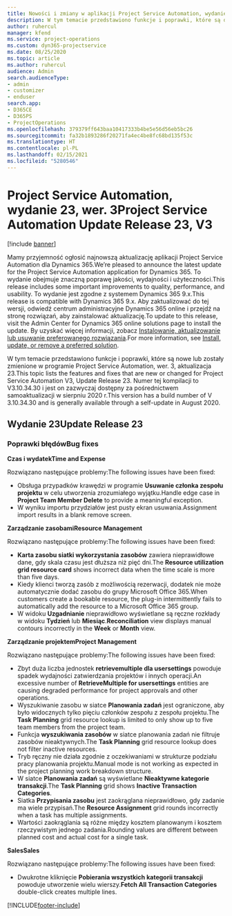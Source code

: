 ```yaml
---
title: Nowości i zmiany w aplikacji Project Service Automation, wydanie 23, wer. 3
description: W tym temacie przedstawiono funkcje i poprawki, które są dostępne w programie Project Service Automation, aktualizacja 23, wer. 3.
author: ruhercul
manager: kfend
ms.service: project-operations
ms.custom: dyn365-projectservice
ms.date: 08/25/2020
ms.topic: article
ms.author: ruhercul
audience: Admin
search.audienceType:
- admin
- customizer
- enduser
search.app:
- D365CE
- D365PS
- ProjectOperations
ms.openlocfilehash: 379379ff643baa10417333b4be5e56d56eb5bc26
ms.sourcegitcommit: fa32b1893286f20271fa4ec4be8fc68bd135f53c
ms.translationtype: HT
ms.contentlocale: pl-PL
ms.lasthandoff: 02/15/2021
ms.locfileid: "5280546"
---
```

# <a name="project-service-automation-update-release-23-v3"></a><span data-ttu-id="309b9-103">Project Service Automation, wydanie 23, wer. 3</span><span class="sxs-lookup"><span data-stu-id="309b9-103">Project Service Automation Update Release 23, V3</span></span>

[!include [banner](../includes/psa-now-project-operations.md)]

<span data-ttu-id="309b9-104">Mamy przyjemność ogłosić najnowszą aktualizację aplikacji Project Service Automation dla Dynamics 365.</span><span class="sxs-lookup"><span data-stu-id="309b9-104">We’re pleased to announce the latest update for the Project Service Automation application for Dynamics 365.</span></span> <span data-ttu-id="309b9-105">To wydanie obejmuje znaczną poprawę jakości, wydajności i użyteczności.</span><span class="sxs-lookup"><span data-stu-id="309b9-105">This release includes some important improvements to quality, performance, and usability.</span></span> <span data-ttu-id="309b9-106">To wydanie jest zgodne z systemem Dynamics 365 9.x.</span><span class="sxs-lookup"><span data-stu-id="309b9-106">This release is compatible with Dynamics 365 9.x.</span></span> <span data-ttu-id="309b9-107">Aby zaktualizować do tej wersji, odwiedź centrum administracyjne Dynamics 365 online i przejdź na stronę rozwiązań, aby zainstalować aktualizację.</span><span class="sxs-lookup"><span data-stu-id="309b9-107">To update to this release, visit the Admin Center for Dynamics 365 online solutions page to install the update.</span></span> <span data-ttu-id="309b9-108">By uzyskać więcej informacji, zobacz [Instalowanie, aktualizowanie lub usuwanie preferowanego rozwiązania](https://docs.microsoft.com/power-platform/admin/install-remove-preferred-solution).</span><span class="sxs-lookup"><span data-stu-id="309b9-108">For more information, see [Install, update, or remove a preferred solution](https://docs.microsoft.com/power-platform/admin/install-remove-preferred-solution).</span></span>

<span data-ttu-id="309b9-109">W tym temacie przedstawiono funkcje i poprawki, które są nowe lub zostały zmienione w programie Project Service Automation, wer. 3, aktualizacja 23.</span><span class="sxs-lookup"><span data-stu-id="309b9-109">This topic lists the features and fixes that are new or changed for Project Service Automation V3, Update Release 23.</span></span> <span data-ttu-id="309b9-110">Numer tej kompilacji to V3.10.34.30 i jest on zazwyczaj dostępny za pośrednictwem samoaktualizacji w sierpniu 2020 r.</span><span class="sxs-lookup"><span data-stu-id="309b9-110">This version has a build number of V 3.10.34.30 and is generally available through a self-update in August 2020.</span></span>

## <a name="update-release-23"></a><span data-ttu-id="309b9-111">Wydanie 23</span><span class="sxs-lookup"><span data-stu-id="309b9-111">Update Release 23</span></span>

### <a name="bug-fixes"></a><span data-ttu-id="309b9-112">Poprawki błędów</span><span class="sxs-lookup"><span data-stu-id="309b9-112">Bug fixes</span></span>

<span data-ttu-id="309b9-113">**Czas i wydatek**</span><span class="sxs-lookup"><span data-stu-id="309b9-113">**Time and Expense**</span></span>

<span data-ttu-id="309b9-114">Rozwiązano następujące problemy:</span><span class="sxs-lookup"><span data-stu-id="309b9-114">The following issues have been fixed:</span></span>
- <span data-ttu-id="309b9-115">Obsługa przypadków krawędzi w programie **Usuwanie członka zespołu projektu** w celu utworzenia zrozumiałego wyjątku.</span><span class="sxs-lookup"><span data-stu-id="309b9-115">Handle edge case in **Project Team Member Delete** to provide a meaningful exception.</span></span>
- <span data-ttu-id="309b9-116">W wyniku importu przydziałów jest pusty ekran usuwania.</span><span class="sxs-lookup"><span data-stu-id="309b9-116">Assignment import results in a blank remove screen.</span></span>

<span data-ttu-id="309b9-117">**Zarządzanie zasobami**</span><span class="sxs-lookup"><span data-stu-id="309b9-117">**Resource Management**</span></span>

<span data-ttu-id="309b9-118">Rozwiązano następujące problemy:</span><span class="sxs-lookup"><span data-stu-id="309b9-118">The following issues have been fixed:</span></span>

- <span data-ttu-id="309b9-119">**Karta zasobu siatki wykorzystania zasobów** zawiera nieprawidłowe dane, gdy skala czasu jest dłuższa niż pięć dni.</span><span class="sxs-lookup"><span data-stu-id="309b9-119">The **Resource utilization grid resource card** shows incorrect data when the time scale is more than five days.</span></span>
- <span data-ttu-id="309b9-120">Kiedy klienci tworzą zasób z możliwością rezerwacji, dodatek nie może automatycznie dodać zasobu do grupy Microsoft Office 365.</span><span class="sxs-lookup"><span data-stu-id="309b9-120">When customers create a bookable resource, the plug-in intermittently fails to automatically add the resource to a Microsoft Office 365 group.</span></span>
- <span data-ttu-id="309b9-121">W widoku **Uzgadnianie** nieprawidłowo wyświetlane są ręczne rozkłady w widoku **Tydzień** lub **Miesiąc**.</span><span class="sxs-lookup"><span data-stu-id="309b9-121">**Reconciliation** view displays manual contours incorrectly in the **Week** or **Month** view.</span></span>

<span data-ttu-id="309b9-122">**Zarządzanie projektem**</span><span class="sxs-lookup"><span data-stu-id="309b9-122">**Project Management**</span></span>

<span data-ttu-id="309b9-123">Rozwiązano następujące problemy:</span><span class="sxs-lookup"><span data-stu-id="309b9-123">The following issues have been fixed:</span></span>

- <span data-ttu-id="309b9-124">Zbyt duża liczba jednostek **retrievemultiple dla usersettings** powoduje spadek wydajności zatwierdzania projektów i innych operacji.</span><span class="sxs-lookup"><span data-stu-id="309b9-124">An excessive number of **RetrieveMultiple for usersettings** entities are causing degraded performance for project approvals and other operations.</span></span>
- <span data-ttu-id="309b9-125">Wyszukiwanie zasobu w siatce **Planowania zadań** jest ograniczone, aby było widocznych tylko pięciu członków zespołu z zespołu projektu.</span><span class="sxs-lookup"><span data-stu-id="309b9-125">The **Task Planning** grid resource lookup is limited to only show up to five team members from the project team.</span></span> 
- <span data-ttu-id="309b9-126">Funkcja **wyszukiwania zasobów** w siatce planowania zadań nie filtruje zasobów nieaktywnych.</span><span class="sxs-lookup"><span data-stu-id="309b9-126">The **Task Planning** grid resource lookup does not filter inactive resources.</span></span>
- <span data-ttu-id="309b9-127">Tryb ręczny nie działa zgodnie z oczekiwaniami w strukturze podziału pracy planowania projektu.</span><span class="sxs-lookup"><span data-stu-id="309b9-127">Manual mode is not working as expected in the project planning work breakdown structure.</span></span>
- <span data-ttu-id="309b9-128">W siatce **Planowania zadań** są wyświetlane **Nieaktywne kategorie transakcji**.</span><span class="sxs-lookup"><span data-stu-id="309b9-128">The **Task Planning** grid shows **Inactive Transaction Categories**.</span></span>
- <span data-ttu-id="309b9-129">Siatka **Przypisania zasobu** jest zaokrąglana nieprawidłowo, gdy zadanie ma wiele przypisań.</span><span class="sxs-lookup"><span data-stu-id="309b9-129">The **Resource Assignment** grid rounds incorrectly when a task has multiple assignments.</span></span>
- <span data-ttu-id="309b9-130">Wartości zaokrąglania są różne między kosztem planowanym i kosztem rzeczywistym jednego zadania.</span><span class="sxs-lookup"><span data-stu-id="309b9-130">Rounding values are different between planned cost and actual cost for a single task.</span></span>

<span data-ttu-id="309b9-131">**Sales**</span><span class="sxs-lookup"><span data-stu-id="309b9-131">**Sales**</span></span>

<span data-ttu-id="309b9-132">Rozwiązano następujące problemy:</span><span class="sxs-lookup"><span data-stu-id="309b9-132">The following issues have been fixed:</span></span>

- <span data-ttu-id="309b9-133">Dwukrotne kliknięcie **Pobierania wszystkich kategorii transakcji** powoduje utworzenie wielu wierszy.</span><span class="sxs-lookup"><span data-stu-id="309b9-133">**Fetch All Transaction Categories** double-click creates multiple lines.</span></span>


[!INCLUDE[footer-include](../includes/footer-banner.md)]